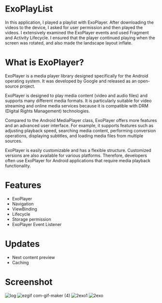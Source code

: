 # ExoPlayList

In this application, I played a playlist with ExoPlayer. After downloading the videos to the device, I asked for user permission and then played the videos.
I extensively examined the ExoPlayer events and used Fragment and Activity Lifecycle.
I ensured that the player continued playing when the screen was rotated, and also made the landscape layout inflate. 


# What is ExoPlayer?

<p>ExoPlayer is a media player library designed specifically for the Android operating system. It was developed by Google and released as an open-source project.

ExoPlayer is designed to play media content (video and audio files) and supports many different media formats. It is particularly suitable for video streaming and online media services because it is compatible with DRM (Digital Rights Management) technologies.

Compared to the Android MediaPlayer class, ExoPlayer offers more features and an advanced user interface. For example, it supports features such as adjusting playback speed, searching media content, performing conversion operations, displaying subtitles, and loading media files from multiple sources.

ExoPlayer is easily customizable and has a flexible structure. Customized versions are also available for various platforms. Therefore, developers often use ExoPlayer for Android applications that require media playback functionality.</p>

# Features
<ul>
   <li>ExoPlayer</li>
   <li>Navigation</li>
   <li>ViewBinding</li>
   <li>Lifecycle</li>
   <li>Storage permission</li>
   <li>ExoPlayer Event Listener</li>
 </ul> 
 
 # Updates
<ul>
   <li>Next content preview</li>
   <li>Caching</li>
 </ul>

# Screenshot

![log](https://github.com/erenalparslan/ExoPlayList/assets/100201401/6dda9cdb-cfb0-464a-9ea9-5649de36491b)
![ezgif com-gif-maker (4)](https://github.com/erenalparslan/ExoPlayList/assets/100201401/755511d0-dc04-429a-abf0-a12ed4175ae2)
![2exo1](https://github.com/erenalparslan/ExoPlayList/assets/100201401/4c97ef3e-9b20-4754-80ba-820812f43147)
![2exo](https://github.com/erenalparslan/ExoPlayList/assets/100201401/8d079e2a-8c3c-4323-927f-72218dfc3dbb)











